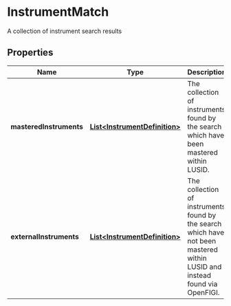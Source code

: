 

# InstrumentMatch

A collection of instrument search results
## Properties

Name | Type | Description | Notes
------------ | ------------- | ------------- | -------------
**masteredInstruments** | [**List&lt;InstrumentDefinition&gt;**](InstrumentDefinition.md) | The collection of instruments found by the search which have been mastered within LUSID. |  [optional]
**externalInstruments** | [**List&lt;InstrumentDefinition&gt;**](InstrumentDefinition.md) | The collection of instruments found by the search which have not been mastered within LUSID and instead found via OpenFIGI. |  [optional]



